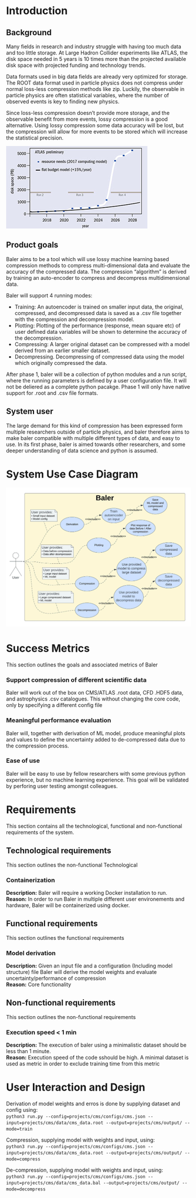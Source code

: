 # Introduction

## Background
Many fields in research and industry struggle with having too much data and too little storage. At Large Hadron Collider experiments like ATLAS, the disk space needed in 5 years is 10 times more than the projected available disk space with projected funding and technology trends.

Data formats used in big data fields are already very optimized for storage. The ROOT data format used in particle physics does not compress under normal loss-less compression methods like zip. Luckily, the observable in particle physics are often statistical variables, where the number of observed events is key to finding new physics.

Since loss-less compression doesn’t provide more storage, and  the observable benefit from more events, lossy compression is a good alternative. Using lossy compression some data accuracy will be lost, but the compression will allow for more events to be stored which will increase the statistical precision.

![](./images/storage_need.png "Estimated disk-space requirements of the ATLAS experiment from 2018 to 2028 compared to a flat-funding scenario with an increase of 20% per year based on the current technology trends.")

## Product goals
Baler aims to be a tool which will use lossy machine learning based compression methods to compress multi-dimensional data and evaluate the accuracy of the compressed data. The compression “algorithm” is derived by training an auto-encoder to compress and decompress multidimensional data.

Baler will support 4 running modes:
- Training: An autoencoder is trained on smaller input data, the original, compressed, and decompressed data is saved as a .csv file together with the compression and decompression model.
- Plotting: Plotting of the performance (response, mean square etc) of user defined data variables will be shown to determine the accuracy of the decompression.
- Compressing: A larger original dataset can be compressed with a model derived from an earlier smaller dataset.
- Decompressing. Decompressing of compressed data using the model which originally compressed the data.

After phase 1, baler will be a collection of python modules and a run script, where the running parameters is defined by a user configuration file. It will not be deliered as a complete python pacakge. Phase 1 will only have native support for .root and .csv file formats. 

## System user
The large demand for this kind of compression has been expressed form multiple researchers outside of particle physics, and baler therefore  aims to make baler compatible with multiple different types of data, and easy to use. In its first phase, baler is aimed towards other researchers, and some deeper understanding of data science and python is assumed.

# System Use Case Diagram
![](./images/SUCD.png "Baler System Use Case Diagram")

# Success Metrics
This section outlines the goals and associated metrics of Baler

### Support compression of different scientific data
Baler will work out of the box on CMS/ATLAS .root data, CFD .HDF5 data, and astrophysics .csv catalogues. This without changing the core code, only by specifying a different config file

### Meaningful performance evaluation
Baler will, together with derivation of ML model, produce meaningful plots and values to define the uncertainty added to de-compressed data due to the compression process.

### Ease of use
Baler will be easy to use by fellow researchers with some previous python experience, but no machine learning experience. This goal will be validated by perforing user testing amongst colleagues.

# Requirements
This section contains all the technological, functional and non-functional requirements of the system.

## Technological requirements
This section outlines the non-functional Technological
### Containerization
**Description:** Baler will require a working Docker installation to run.\
**Reason:** In order to run Baler in multiple different user environements and hardware, Baler will be containerized using docker.

## Functional requirements
This section outlines the functional requirements
### Model derivation
**Description:** Given an input file and a configuration (Including model structure) file Baler will derive the model weights and evaluate uncertainty/performance of compression\
**Reason:** Core functionality

## Non-functional requirements
This section outlines the non-functional requirements
### Execution speed < 1 min
**Description:** The execution of baler using a minimalistic dataset should be less than 1 minute.\
**Reason:** Execution speed of the code sshould be high. A minimal dataset is used as metric in order to exclude training time from this metric

# User Interaction and Design
Derivation of model weights and erros is done by supplying dataset and config using:\
`python3 run.py --config=projects/cms/configs/cms.json --input=projects/cms/data/cms_data.root --output=projects/cms/output/ --mode=train`

Compression, supplying model with weights and input, using:\
`python3 run.py --config=projects/cms/configs/cms.json --input=projects/cms/data/cms_data.root --output=projects/cms/output/ --mode=compress`

De-compression, supplying model with weights and input, using:\
`python3 run.py --config=projects/cms/configs/cms.json --input=projects/cms/data/cms_data.bal --output=projects/cms/output/ --mode=decompress`
